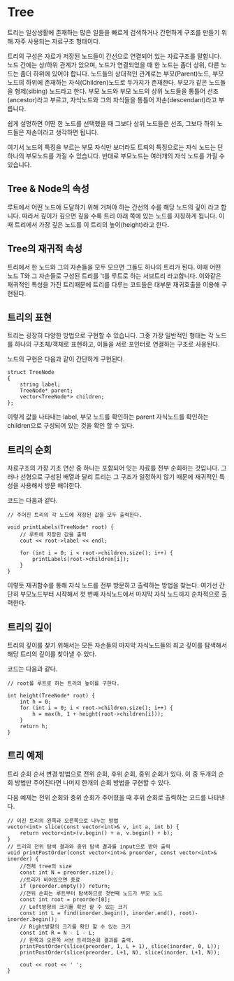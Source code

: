 # Tree

트리는 일상생활에 존재하는 많은 일들을 빠르게 검색하거나 간편하게 구조를 만들기 위해 자주 사용되는 자료구조 형태이다.

트리의 구성은 자료가 저장된 노드들이 간선으로 연결되어 있는 자료구조를 말합니다. 노드 간에는 상/하위 관계가 있으며, 노드가 연결되었을 때 한 노드는 좀더 상위, 다른 노드는 좀더 하위에 있어야 합니다.
노드들의 상대적인 관계로는 부모(Parent)노드, 부모노드의 하위에 존재하는 자식(Children)노드로 두가지가 존재한다. 부모가 같은 노드들을 형제(sibing) 노드라고 한다.
부모 노드와 부모 노드의 상위 노드들을 통틀어 선조(ancestor)라고 부르고, 자식노드와 그의 자식들을 통틀어 자손(descendant)라고 부릅니다.

쉽게 설명하면 어떤 한 노드를 선택했을 때 그보다 상위 노드들은 선조, 그보다 하위 노드들은 자손이라고 생각하면 됩니다.

여기서 노드의 특징을 부르는 부모 자식만 보더라도 트릐의 특징으로는 자식 노드는 단 하나의 부모노드를 가질 수 있습니다. 반대로 부모노드는 여러개의 자식 노드를 가질 수 있습니다.

## Tree & Node의 속성

루트에서 어떤 노드에 도달하기 위해 거쳐야 하는 간선의 수를 해당 노드의 깊이 라고 합니다. 따라서 깊이가 깊으면 깊을 수록 트리 아래 쪽에 있는 노드를 지칭하게 됩니다. 이 때 트리에서 가장 깊은 노드를 이 트리의 높이(height)라고 한다.

## Tree의 재귀적 속성

트리에서 한 노드와 그의 자손들을 모두 모으면 그들도 하나의 트리가 된다. 이때 어떤 노드 T와 그 자손들로 구성된 트리를 't를 루트로 하는 서브트리 라고합니다.
이와같은 재귀적인 특성을 가진 트리때문에 트리를 다루는 코드들은 대부분 재귀호출을 이용해 구현된다.

## 트리의 표현 

트리는 굉장히 다양한 방법으로 구현할 수 있습니다. 그중 가장 일반적인 형태는 각 노드를 하나의 구조체/객체로 표현하고, 이들을 서로 포인터로 연결하는 구조로 사용된다.

노드의 구현은 다음과 같이 간단하게 구현된다. 

```
struct TreeNode
{
	string label;
	TreeNode* parent;
	vector<TreeNode*> children;
};
```

이렇게 값을 나타내는 label, 부모 노드를 확인하는 parent 자식노드를 확인하는 children으로 구성되어 있는 것을 확인 할 수 있다.

## 트리의 순회

자료구조의 가장 기초 연산 중 하나는 포함되어 잇는 자료를 전부 순회하는 것입니다. 그러나 선형으로 구성된 배열과 달리 트리는 그 구조가 일정하지 않기 때문에 재귀적인 특성을 사용해서 방문 해야한다.

코드는 다음과 같다.
```
// 주어진 트리의 각 노드에 저장된 값을 모두 출력한다.

void printLabels(TreeNode* root) {
	// 루트에 저장된 값을 출력
	cout << root->label << endl;

	for (int i = 0; i < root->children.size(); i++) {
		printLabels(root->children[i]);
	}
}
```
이렇듯 재귀함수를 통해 자식 노드를 전부 방문하고 출력하는 방법을 찾는다. 여기선 간단히 부모노드부터 시작해서 첫 번째 자식노드에서 마지막 자식 노드까지 순차적으로 출력한다.

## 트리의 깊이

트리의 깊이를 찾기 위해서는 모든 자손들의 마지막 자식노드들의 최고 깊이를 탐색해서 해당 트리의 깊이를 찾아낼 수 있다.

코드는 다음과 같다.

```
// root를 루트로 하는 트리의 높이를 구한다.

int height(TreeNode* root) {
	int h = 0;
	for (int i = 0; i < root->children.size(); i++) {
		h = max(h, 1 + height(root->children[i]));
	}
	return h;
}

```

## 트리 예제

트리 순회 순서 변경 방법으로 전위 순회, 후위 순회, 중위 순회가 있다. 이 중 두개의 순회 방법만 주어진다면 나머지 한개의 순회 방법을 구현할 수 있다.

다음 예제는 전위 순회와 중위 순회가 주어졌을 때 후위 순회로 출력하는 코드를 나타낸다.

```
// 이진 트리의 왼쪽과 오른쪽으로 나누는 방법
vector<int> slice(const vector<int>& v, int a, int b) {
	return vector<int>(v.begin() + a, v.begin() + b);
}
// 트리의 전위 탐색 결과와 중위 탐색 결과를 input으로 받아 출력
void printPostOrder(const vector<int>& preorder, const vector<int>& inorder) {
	//전체 tree의 size
	const int N = preorder.size();
	//트리가 비어있으면 종료
	if (preorder.empty()) return;
	//전위 순회는 루트부터 탐색하므로 첫번째 노드가 부모 노드
	const int root = preorder[0];
	// Left방향의 크기를 확인 할 수 있는 크기
	const int L = find(inorder.begin(), inorder.end(), root)-inorder.begin();
	// Right방향의 크기를 확인 할 수 있는 크기
	const int R = N - 1 - L;
	// 왼쪽과 오른쪽 서브 트리의순회 결과를 출력.
	printPostOrder(slice(preorder, 1, L + 1), slice(inorder, 0, L));
	printPostOrder(slice(preorder, L+1, N), slice(inorder, L+1, N));

	cout << root << ' ';
}
```